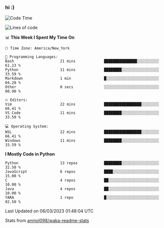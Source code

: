 ### hi :)

<!--START_SECTION:waka-->
![Code Time](http://img.shields.io/badge/Code%20Time-955%20hrs-blue)

![Lines of code](https://img.shields.io/badge/From%20Hello%20World%20I%27ve%20Written-2.0%20million%20lines%20of%20code-blue)

📊 **This Week I Spent My Time On** 

```text
🕑︎ Time Zone: America/New_York

💬 Programming Languages: 
Bash                     21 mins             ███████████████░░░░░░░░░░   61.23 % 
Python                   11 mins             ████████░░░░░░░░░░░░░░░░░   33.59 % 
Markdown                 1 min               █░░░░░░░░░░░░░░░░░░░░░░░░   04.28 % 
Other                    0 secs              ░░░░░░░░░░░░░░░░░░░░░░░░░   00.90 % 

🔥 Editors: 
Vim                      22 mins             █████████████████░░░░░░░░   66.41 % 
VS Code                  11 mins             ████████░░░░░░░░░░░░░░░░░   33.59 % 

💻 Operating System: 
WSL                      22 mins             █████████████████░░░░░░░░   66.41 % 
Windows                  11 mins             ████████░░░░░░░░░░░░░░░░░   33.59 % 
```

**I Mostly Code in Python** 

```text
Python                   13 repos            ████████░░░░░░░░░░░░░░░░░   32.50 % 
JavaScript               6 repos             ████░░░░░░░░░░░░░░░░░░░░░   15.00 % 
C                        4 repos             ██░░░░░░░░░░░░░░░░░░░░░░░   10.00 % 
Java                     4 repos             ██░░░░░░░░░░░░░░░░░░░░░░░   10.00 % 
YARA                     1 repo              █░░░░░░░░░░░░░░░░░░░░░░░░   02.50 % 
```




 Last Updated on 06/03/2023 01:48:04 UTC
<!--END_SECTION:waka-->

Stats from [anmol098/waka-readme-stats](https://github.com/anmol098/waka-readme-stats)